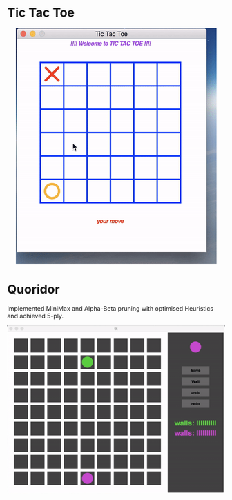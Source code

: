 # Tic Tac Toe
<p align="center">
  <img src="GIFs/Tic_Tac_Toe.gif">
</p>

# Quoridor
Implemented MiniMax and Alpha-Beta pruning with optimised Heuristics and achieved 5-ply.

<p align="center">
<img src="GIFs/Quoridor.gif">
</p>
